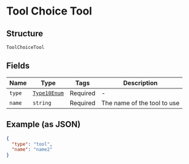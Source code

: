 
# Tool Choice Tool

## Structure

`ToolChoiceTool`

## Fields

| Name | Type | Tags | Description |
|  --- | --- | --- | --- |
| `type` | [`Type10Enum`](../../doc/models/type-10-enum.md) | Required | - |
| `name` | `string` | Required | The name of the tool to use |

## Example (as JSON)

```json
{
  "type": "tool",
  "name": "name2"
}
```

